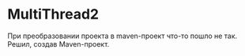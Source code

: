 MultiThread2
============

При преобразовании проекта в maven-проект что-то пошло не так. Решил, создав Maven-проект.
